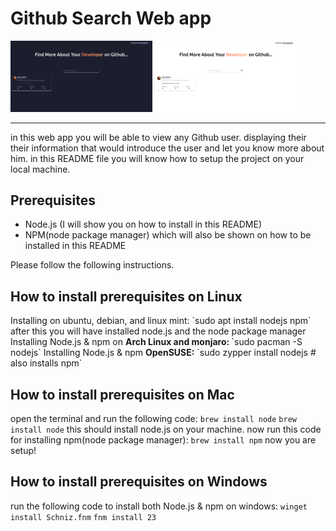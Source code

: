 <h1>Github Search Web app</h1>
<p float="left">
    <img src="/dark-mode.png" width=45% />
    <img src="/light-mode.png" width=45% /> 
</p>
<hr>
in this web app you will be able to view any Github user. displaying their their information that would introduce the user and let you know more about him.
in this README file you will know how to setup the project on your local machine.

<b><h2>Prerequisites</h2></b>
<ul>
        <li>Node.js (I will show you on how to install in this README)</li>
        <li>NPM(node package manager) which will also be shown on how to be installed in this README</li>
</ul>
<p>Please follow the following instructions.</p>
<b><h2>How to install prerequisites on Linux</h2></b>
Installing on ubuntu, debian, and linux mint: 
`sudo apt install nodejs npm`
after this you will have installed node.js and the node package manager
Installing Node.js & npm on <b>Arch Linux and monjaro: </b>
`sudo pacman -S nodejs`
Installing Node.js & npm <b>OpenSUSE:</b> 
`sudo zypper install nodejs # also installs npm`

<b><h2>How to install prerequisites on Mac</h2></b>
open the terminal and run the following code: `brew install node`
`brew install node`
this should install node.js on your machine.
now run this code for installing npm(node package manager): 
`brew install npm`
now you are setup!

<b><h2>How to install prerequisites on Windows</h2></b>
run the following code to install both Node.js & npm on windows:
`winget install Schniz.fnm`
`fnm install 23`
